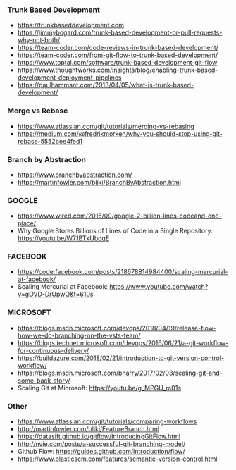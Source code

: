 
### Trunk Based Development
* https://trunkbaseddevelopment.com
* https://jimmybogard.com/trunk-based-development-or-pull-requests-why-not-both/
* https://team-coder.com/code-reviews-in-trunk-based-development/
* https://team-coder.com/from-git-flow-to-trunk-based-development/
* https://www.toptal.com/software/trunk-based-development-git-flow
* https://www.thoughtworks.com/insights/blog/enabling-trunk-based-development-deployment-pipelines
* https://paulhammant.com/2013/04/05/what-is-trunk-based-development/

### Merge vs Rebase
* https://www.atlassian.com/git/tutorials/merging-vs-rebasing
* https://medium.com/@fredrikmorken/why-you-should-stop-using-git-rebase-5552bee4fed1

### Branch by Abstraction
* https://www.branchbyabstraction.com/
* https://martinfowler.com/bliki/BranchByAbstraction.html

### GOOGLE
* https://www.wired.com/2015/09/google-2-billion-lines-codeand-one-place/
* Why Google Stores Billions of Lines of Code in a Single Repository: https://youtu.be/W71BTkUbdqE

### FACEBOOK
* https://code.facebook.com/posts/218678814984400/scaling-mercurial-at-facebook/
* Scaling Mercurial at Facebook: https://www.youtube.com/watch?v=gOVD-DrUpwQ&t=610s

### MICROSOFT
* https://blogs.msdn.microsoft.com/devops/2018/04/19/release-flow-how-we-do-branching-on-the-vsts-team/
* https://blogs.technet.microsoft.com/devops/2016/06/21/a-git-workflow-for-continuous-delivery/
* https://buildazure.com/2018/02/21/introduction-to-git-version-control-workflow/
* https://blogs.msdn.microsoft.com/bharry/2017/02/03/scaling-git-and-some-back-story/
* Scaling Git at Microsoft: https://youtu.be/g_MPGU_m01s

### Other
* https://www.atlassian.com/git/tutorials/comparing-workflows
* http://martinfowler.com/bliki/FeatureBranch.html
* https://datasift.github.io/gitflow/IntroducingGitFlow.html
* http://nvie.com/posts/a-successful-git-branching-model/
* Github Flow: https://guides.github.com/introduction/flow/
* https://www.plasticscm.com/features/semantic-version-control.html
